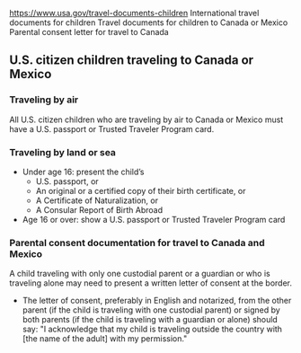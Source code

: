 

https://www.usa.gov/travel-documents-children
International travel documents for children
Travel documents for children to Canada or Mexico
Parental consent letter for travel to Canada

U.S. citizen children traveling to Canada or Mexico
---------------------------------------------------

### Traveling by air

All U.S. citizen children who are traveling by air to Canada or Mexico must have a U.S. passport or Trusted Traveler Program card.

### Traveling by land or sea

* Under age 16: present the child’s
  + U.S. passport, or
  + An original or a certified copy of their birth certificate, or
  + A Certificate of Naturalization, or
  + A Consular Report of Birth Abroad
* Age 16 or over: show a U.S. passport or Trusted Traveler Program card

### Parental consent documentation for travel to Canada and Mexico

A child traveling with only one custodial parent or a guardian or who is traveling alone may need to present a written letter of consent at the border.

* The letter of consent, preferably in English and notarized, from the other parent (if the child is traveling with one custodial parent) or signed by both parents (if the child is traveling with a guardian or alone) should say: "I acknowledge that my child is traveling outside the country with [the name of the adult] with my permission."
